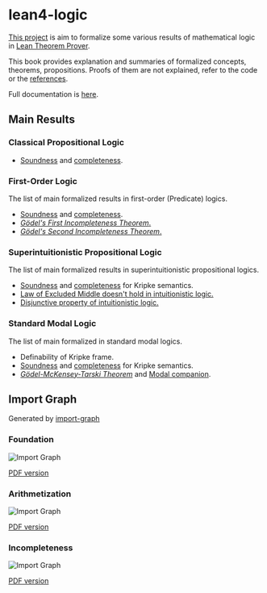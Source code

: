 # lean4-logic

[This project](https://github.com/FormalizedFormalLogic/Foundation) is aim to formalize some various results of mathematical logic in [Lean Theorem Prover](https://lean-lang.org).

This book provides explanation and summaries of formalized concepts, theorems, propositions.
Proofs of them are not explained, refer to the code or the [references](./references.md).

Full documentation is [here](https://formalizedformallogic.github.io/Foundation/docs).

## Main Results

### Classical Propositional Logic

- [Soundness][cpl-soundness] and [completeness][cpl-completeness].

[cpl-soundness]: https://formalizedformallogic.github.io/Foundation/docs/Logic/Propositional/Classical/Basic/Completeness.html#LO.Propositional.Classical.soundness
[cpl-completeness]: https://formalizedformallogic.github.io/Foundation/docs/Logic/Propositional/Classical/Basic/Completeness.html#LO.Propositional.Classical.completeness

### First-Order Logic

The list of main formalized results in first-order (Predicate) logics.

- [Soundness][fo-soundness] and [completeness][fo-completeness].
- [_Gödel's First Incompleteness Theorem_.][Goedel-I]
- [_Gödel's Second Incompleteness Theorem_.][Goedel-II]

[fo-soundness]: https://formalizedformallogic.github.io/Foundation/docs/Logic/FirstOrder/Basic/Soundness.html#LO.FirstOrder.soundness
[fo-completeness]: https://formalizedformallogic.github.io/Foundation/docs/Logic/FirstOrder/Completeness/Completeness.html#LO.FirstOrder.complete'
[Goedel-I]: ./first_order/goedel1.md
[Goedel-II]: ./first_order/goedel2.md

### Superintuitionistic Propositional Logic

The list of main formalized results in superintuitionistic propositional logics.

- [Soundness](./superntuitionistic/kripke_soundness.md) and [completeness](./superntuitionistic/kripke_completeness.md) for Kripke semantics.
- [Law of Excluded Middle doesn't hold in intuitionistic logic.](./superntuitionistic/reject_lem.md)
- [Disjunctive property of intuitionistic logic.](./superntuitionistic/dp.md)

### Standard Modal Logic

The list of main formalized in standard modal logics.

- Definability of Kripke frame.
- [Soundness](./standard_modal/kripke_soundness.md) and [completeness](./standard_modal/kripke_completeness.md) for Kripke semantics.
- [_Gödel-McKensey-Tarski Theorem_](./standard_modal/modal_companion.md#gödel-mckensey-tarski-theorem) and [Modal companion](./standard_modal/modal_companion.md#modal-companion-1).

## Import Graph

Generated by [import-graph](https://github.com/leanprover-community/import-graph)

### Foundation

![Import Graph](https://formalizedformallogic.github.io/Foundation/assets/import_graph/import_graph.png)

[PDF version](https://formalizedformallogic.github.io/Foundation/assets/import_graph/import_graph.pdf)

### Arithmetization

![Import Graph](https://formalizedformallogic.github.io/Arithmetization/assets/import_graph/import_graph.png)

[PDF version](https://formalizedformallogic.github.io/Arithmetization/assets/import_graph/import_graph.pdf)

### Incompleteness

![Import Graph](https://formalizedformallogic.github.io/Incompleteness/assets/import_graph/import_graph.png)

[PDF version](https://formalizedformallogic.github.io/Incompleteness/assets/import_graph/import_graph.pdf)